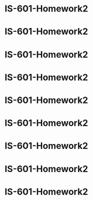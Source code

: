 # IS-601-Homework2
# IS-601-Homework2
# IS-601-Homework2
# IS-601-Homework2
# IS-601-Homework2
# IS-601-Homework2
# IS-601-Homework2
# IS-601-Homework2
# IS-601-Homework2
